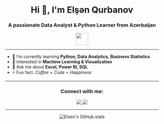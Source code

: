 <h1 align="center">Hi 👋, I'm Elşən Qurbanov</h1>
<h3 align="center">A passionate Data Analyst & Python Learner from Azerbaijan</h3>

<p align="center">
  <img src="https://media.giphy.com/media/hvRJCLFzcasrR4ia7z/giphy.gif" width="40px"/>
</p>

---

- 🔭 I’m currently learning **Python, Data Analytics, Business Statistics**
- 🌱 Interested in **Machine Learning & Visualization**
- 💬 Ask me about **Excel, Power BI, SQL**
- ⚡ Fun fact: *Coffee + Code = Happiness*

---

<h3 align="center">Connect with me:</h3>
<p align="center">
  <a href="https://linkedin.com/in/elsenqurbanov" target="_blank">
    <img src="https://img.shields.io/badge/LinkedIn-blue?logo=linkedin&logoColor=white" />
  </a>
 <a href="mailto:elsenqurbanov309@gmail.com">
    <img src="https://img.shields.io/badge/Email-red?logo=gmail&logoColor=white" />
  </a>
</p>

---

<p align="center">
  <img src="https://github-readme-stats.vercel.app/api?username=Elsenqurbanov1&show_icons=true&theme=radical" alt="Elsen's GitHub stats" />
</p>
